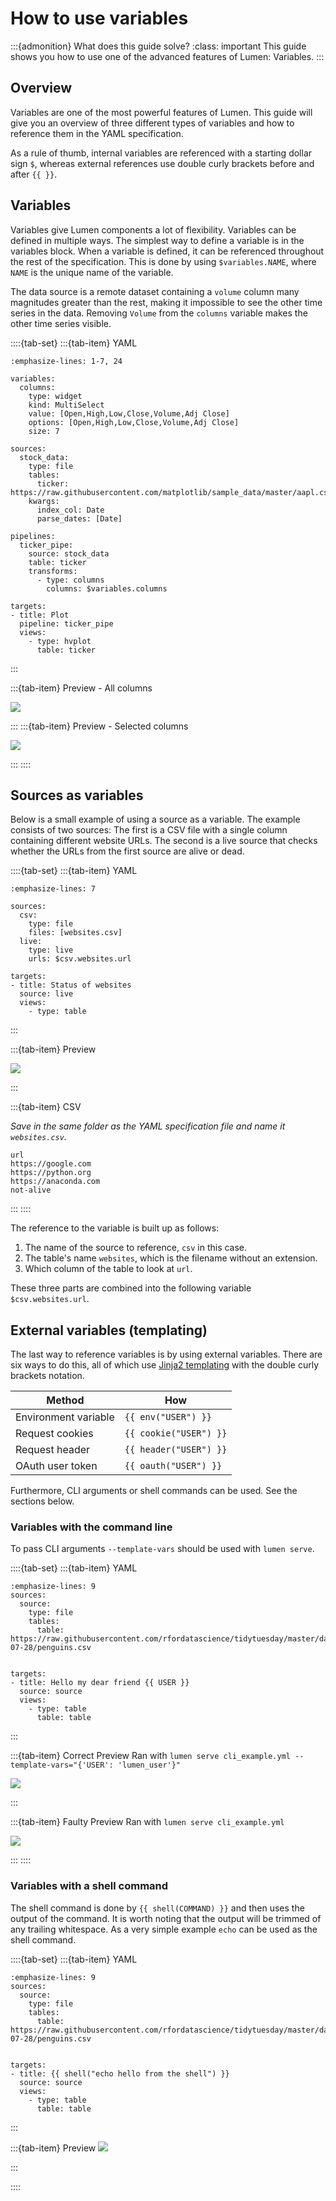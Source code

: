 # How to use variables

:::{admonition} What does this guide solve?
:class: important
This guide shows you how to use one of the advanced features of Lumen: Variables.
:::

## Overview
Variables are one of the most powerful features of Lumen.
This guide will give you an overview of three different types of variables and how to reference them in the YAML specification.

As a rule of thumb, internal variables are referenced with a starting dollar sign `$`, whereas external references use double curly brackets before and after `{{ }}`.

## Variables
Variables give Lumen components a lot of flexibility.
Variables can be defined in multiple ways.
The simplest way to define a variable is in the variables block.
When a variable is defined, it can be referenced throughout the rest of the specification.
This is done by using `$variables.NAME`, where `NAME` is the unique name of the variable.

The data source is a remote dataset containing a `volume` column many magnitudes greater than the rest, making it impossible to see the other time series in the data.
Removing `Volume` from the `columns` variable makes the other time series visible.


::::{tab-set}
:::{tab-item} YAML

``` {code-block} yaml
:emphasize-lines: 1-7, 24

variables:
  columns:
    type: widget
    kind: MultiSelect
    value: [Open,High,Low,Close,Volume,Adj Close]
    options: [Open,High,Low,Close,Volume,Adj Close]
    size: 7

sources:
  stock_data:
    type: file
    tables:
      ticker: https://raw.githubusercontent.com/matplotlib/sample_data/master/aapl.csv
    kwargs:
      index_col: Date
      parse_dates: [Date]

pipelines:
  ticker_pipe:
    source: stock_data
    table: ticker
    transforms:
      - type: columns
        columns: $variables.columns

targets:
- title: Plot
  pipeline: ticker_pipe
  views:
    - type: hvplot
      table: ticker
```

:::

:::{tab-item} Preview - All columns

![](../_static/how_to/variables/variable_all.png)

:::
:::{tab-item} Preview - Selected columns

![](../_static/how_to/variables/variable_selected.png)

:::
::::


## Sources as variables
Below is a small example of using a source as a variable.
The example consists of two sources:
The first is a CSV file with a single column containing different website URLs.
The second is a live source that checks whether the URLs from the first source are alive or dead.

::::{tab-set}
:::{tab-item} YAML

``` {code-block} yaml
:emphasize-lines: 7

sources:
  csv:
    type: file
    files: [websites.csv]
  live:
    type: live
    urls: $csv.websites.url

targets:
- title: Status of websites
  source: live
  views:
    - type: table
```
:::

:::{tab-item} Preview

![](../_static/how_to/variables/source_variable.png)

:::

:::{tab-item} CSV

_Save in the same folder as the YAML specification file and name it `websites.csv`._

``` {code-block} csv
url
https://google.com
https://python.org
https://anaconda.com
not-alive
```

:::
::::

The reference to the variable is built up as follows:
1) The name of the source to reference, `csv` in this case.
2) The table's name `websites`, which is the filename without an extension.
3) Which column of the table to look at `url`.

These three parts are combined into the following variable `$csv.websites.url`.


## External variables (templating)
The last way to reference variables is by using external variables.
There are six ways to do this, all of which use [Jinja2 templating](https://palletsprojects.com/p/jinja/) with the double curly brackets notation.

| Method               | How                    |
|----------------------|------------------------|
| Environment variable | `{{ env("USER") }}`    |
| Request cookies      | `{{ cookie("USER") }}` |
| Request header       | `{{ header("USER") }}` |
| OAuth user token     | `{{ oauth("USER") }}`  |


Furthermore, CLI arguments or shell commands can be used. See the sections below.

### Variables with the command line
To pass CLI arguments `--template-vars` should be used with `lumen serve`.

::::{tab-set}
:::{tab-item} YAML

``` {code-block} yaml
:emphasize-lines: 9
sources:
  source:
    type: file
    tables:
      table: https://raw.githubusercontent.com/rfordatascience/tidytuesday/master/data/2020/2020-07-28/penguins.csv


targets:
- title: Hello my dear friend {{ USER }}
  source: source
  views:
    - type: table
      table: table
```
:::

:::{tab-item} Correct Preview
Ran with `lumen serve cli_example.yml --template-vars="{'USER': 'lumen_user'}"`

![](../_static/how_to/variables/cli_good.png)

:::

:::{tab-item} Faulty Preview
Ran with `lumen serve cli_example.yml`


![](../_static/how_to/variables/cli_bad.png)

:::
::::


### Variables with a shell command

The shell command is done by `{{ shell(COMMAND) }}` and then uses the output of the command.
It is worth noting that the output will be trimmed of any trailing whitespace.
As a very simple example `echo` can be used as the shell command.

::::{tab-set}
:::{tab-item} YAML

``` {code-block} yaml
:emphasize-lines: 9
sources:
  source:
    type: file
    tables:
      table: https://raw.githubusercontent.com/rfordatascience/tidytuesday/master/data/2020/2020-07-28/penguins.csv


targets:
- title: {{ shell("echo hello from the shell") }}
  source: source
  views:
    - type: table
      table: table
```
:::

:::{tab-item}  Preview
![](../_static/how_to/variables/shell.png)

:::

::::

